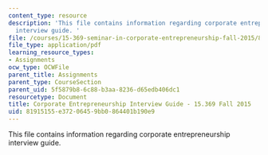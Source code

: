 ```yaml
---
content_type: resource
description: 'This file contains information regarding corporate entrepreneurship
  interview guide. '
file: /courses/15-369-seminar-in-corporate-entrepreneurship-fall-2015/81915155e37206459bb0864401b190e9_MIT15_369F15_CorpratGuide.pdf
file_type: application/pdf
learning_resource_types:
- Assignments
ocw_type: OCWFile
parent_title: Assignments
parent_type: CourseSection
parent_uid: 5f5879b8-6c88-b3aa-8236-d65edb406dc1
resourcetype: Document
title: Corporate Entrepreneurship Interview Guide - 15.369 Fall 2015
uid: 81915155-e372-0645-9bb0-864401b190e9
---
```

This file contains information regarding corporate entrepreneurship interview guide. 

